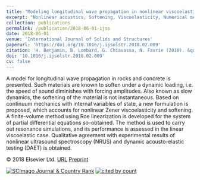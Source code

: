 ```yaml
---
title: "Modeling longitudinal wave propagation in nonlinear viscoelastic solids with softening"
excerpt: "Nonlinear acoustics, Softening, Viscoelasticity, Numerical methods"
collection: publications
permalink: /publication/2018-06-01-ijss
date: 2018-06-01
venue: 'International Journal of Solids and Structures'
paperurl: 'https://doi.org/10.1016/j.ijsolstr.2018.02.009'
citation: 'H. Berjamin, B. Lombard, G. Chiavassa, N. Favrie (2018). &quot;Modeling longitudinal wave propagation in nonlinear viscoelastic solids with softening&quot;, <i>International Journal of Solids and Structures</i> 141-142, 35-44.'
doi: '10.1016/j.ijsolstr.2018.02.009'
cv: false
---
```


A model for longitudinal wave propagation in rocks and concrete is presented. Such materials are known to soften under a dynamic loading, i.e. the speed of sound diminishes with forcing amplitudes. Also known as slow dynamics, the softening of the material is not instantaneous. Based on continuum mechanics with internal variables of state, a new formulation is proposed, which accounts for nonlinear Zener viscoelasticity and softening. A finite-volume method using Roe linearization is developed for the system of partial differential equations so-obtained. The method is used to carry out resonance simulations, and its performance is assessed in the linear viscoelastic case. Qualitative agreement with experimental results of nonlinear ultrasound spectroscopy (NRUS) and dynamic acousto-elastic testing (DAET) is obtained.

© 2018 Elsevier Ltd. [URL](https://www.sciencedirect.com/science/article/pii/S0020768318300568) [Preprint](https://hal.science/hal-01701624/)

<a href="https://www.scimagojr.com/journalsearch.php?q=14398&amp;tip=sid&amp;exact=no" title="SCImago Journal &amp; Country Rank"><img border="0" src="https://www.scimagojr.com/journal_img.php?id=14398" alt="SCImago Journal &amp; Country Rank"  /></a>
<a href="https://www.scopus.com/inward/record.url?scp=85042389214&partnerID=8YFLogxK" target="_blank"><image alt="cited by count" border="0" src="https://api.elsevier.com/content/abstract/citation-count?eid=2-s2.0-85042389214&amp;httpAccept=image%2Fjpeg&amp;apiKey=577024bd0f9be314e8f4c239512901c6"/></a>